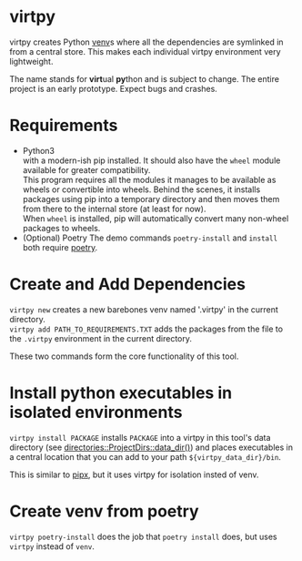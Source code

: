 # virtpy

virtpy creates Python [venv](https://docs.python.org/3/library/venv.html)s where all the dependencies are symlinked in from a central store. This makes each individual virtpy environment very lightweight.

The name stands for <b>virt</b>ual <b>py</b>thon and is subject to change. The entire project is an early prototype. Expect bugs and crashes.

# Requirements
* Python3  
  with a modern-ish pip installed. It should also have the `wheel` module available for greater compatibility.  
  This program requires all the modules it manages to be available as wheels or convertible into wheels.
  Behind the scenes, it installs packages using pip into a temporary directory and then moves them
  from there to the internal store (at least for now).  
  When `wheel` is installed, pip will automatically convert many non-wheel packages to wheels.
* (Optional) Poetry
  The demo commands `poetry-install` and `install` both require [poetry](https://github.com/python-poetry/poetry).

# Create and Add Dependencies

`virtpy new` creates a new barebones venv named '.virtpy' in the current directory.  
`virtpy add PATH_TO_REQUIREMENTS.TXT` adds the packages from the file to the `.virtpy` environment in the current directory.

These two commands form the core functionality of this tool.

# Install python executables in isolated environments
`virtpy install PACKAGE` installs `PACKAGE` into a virtpy in this tool's data directory (see [directories::ProjectDirs::data_dir()](https://docs.rs/directories/3.0.1/directories/struct.ProjectDirs.html#method.data_dir)) and places executables in a central location that you can add to your path `${virtpy_data_dir}/bin`.

This is similar to [pipx](https://pypi.org/project/pipx/), but it uses virtpy for isolation insted of venv.

# Create venv from poetry
`virtpy poetry-install` does the job that `poetry install` does, but uses `virtpy` instead of `venv`.
